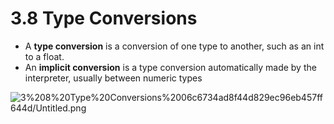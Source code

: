 # 3.8 Type Conversions

- A **type conversion** is a conversion of one type to another, such as an int to a float.
- An **implicit conversion** is a type conversion automatically made by the interpreter, usually between numeric types

![3%208%20Type%20Conversions%2006c6734ad8f44d829ec96eb457ff644d/Untitled.png](3%208%20Type%20Conversions%2006c6734ad8f44d829ec96eb457ff644d/Untitled.png)